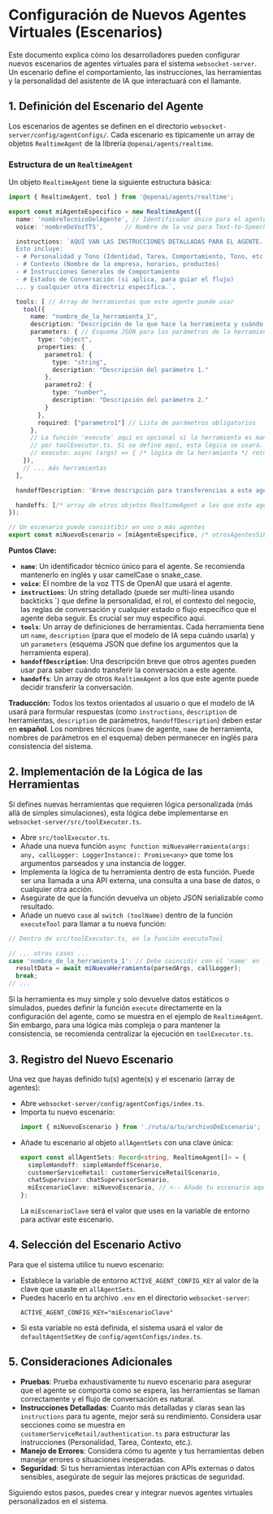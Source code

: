 # Configuración de Nuevos Agentes Virtuales (Escenarios)

Este documento explica cómo los desarrolladores pueden configurar nuevos escenarios de agentes virtuales para el sistema `websocket-server`. Un escenario define el comportamiento, las instrucciones, las herramientas y la personalidad del asistente de IA que interactuará con el llamante.

## 1. Definición del Escenario del Agente

Los escenarios de agentes se definen en el directorio `websocket-server/config/agentConfigs/`. Cada escenario es típicamente un array de objetos `RealtimeAgent` de la librería `@openai/agents/realtime`.

### Estructura de un `RealtimeAgent`

Un objeto `RealtimeAgent` tiene la siguiente estructura básica:

```typescript
import { RealtimeAgent, tool } from '@openai/agents/realtime';

export const miAgenteEspecifico = new RealtimeAgent({
  name: 'nombreTecnicoDelAgente', // Identificador único para el agente (mantener en inglés)
  voice: 'nombreDeVozTTS',      // Nombre de la voz para Text-to-Speech (ej. 'alloy', 'echo')

  instructions: `AQUÍ VAN LAS INSTRUCCIONES DETALLADAS PARA EL AGENTE.
  Esto incluye:
  - # Personalidad y Tono (Identidad, Tarea, Comportamiento, Tono, etc.)
  - # Contexto (Nombre de la empresa, horarios, productos)
  - # Instrucciones Generales de Comportamiento
  - # Estados de Conversación (si aplica, para guiar el flujo)
  ... y cualquier otra directriz específica.`,

  tools: [ // Array de herramientas que este agente puede usar
    tool({
      name: "nombre_de_la_herramienta_1",
      description: "Descripción de lo que hace la herramienta y cuándo usarla.",
      parameters: { // Esquema JSON para los parámetros de la herramienta
        type: "object",
        properties: {
          parametro1: {
            type: "string",
            description: "Descripción del parámetro 1."
          },
          parametro2: {
            type: "number",
            description: "Descripción del parámetro 2."
          }
        },
        required: ["parametro1"] // Lista de parámetros obligatorios
      },
      // La función 'execute' aquí es opcional si la herramienta es manejada centralmente
      // por toolExecutor.ts. Si se define aquí, esta lógica se usará.
      // execute: async (args) => { /* lógica de la herramienta */ return { resultado: "ok" }; }
    }),
    // ... más herramientas
  ],

  handoffDescription: 'Breve descripción para transferencias a este agente.', // Usada si otros agentes pueden transferir a este.

  handoffs: [/* array de otros objetos RealtimeAgent a los que este agente puede transferir */],
});

// Un escenario puede consistibir en uno o más agentes
export const miNuevoEscenario = [miAgenteEspecifico, /* otrosAgentesSiEsNecesario */];
```

**Puntos Clave:**
*   **`name`**: Un identificador técnico único para el agente. Se recomienda mantenerlo en inglés y usar camelCase o snake_case.
*   **`voice`**: El nombre de la voz TTS de OpenAI que usará el agente.
*   **`instructions`**: Un string detallado (puede ser multi-línea usando backticks \`) que define la personalidad, el rol, el contexto del negocio, las reglas de conversación y cualquier estado o flujo específico que el agente deba seguir. Es crucial ser muy específico aquí.
*   **`tools`**: Un array de definiciones de herramientas. Cada herramienta tiene un `name`, `description` (para que el modelo de IA sepa cuándo usarla) y un `parameters` (esquema JSON que define los argumentos que la herramienta espera).
*   **`handoffDescription`**: Una descripción breve que otros agentes pueden usar para saber cuándo transferir la conversación a este agente.
*   **`handoffs`**: Un array de otros `RealtimeAgent` a los que este agente puede decidir transferir la conversación.

**Traducción:** Todos los textos orientados al usuario o que el modelo de IA usará para formular respuestas (como `instructions`, `description` de herramientas, `description` de parámetros, `handoffDescription`) deben estar en **español**. Los nombres técnicos (`name` de agente, `name` de herramienta, nombres de parámetros en el esquema) deben permanecer en inglés para consistencia del sistema.

## 2. Implementación de la Lógica de las Herramientas

Si defines nuevas herramientas que requieren lógica personalizada (más allá de simples simulaciones), esta lógica debe implementarse en `websocket-server/src/toolExecutor.ts`.

*   Abre `src/toolExecutor.ts`.
*   Añade una nueva función `async function miNuevaHerramienta(args: any, callLogger: LoggerInstance): Promise<any>` que tome los argumentos parseados y una instancia de logger.
*   Implementa la lógica de tu herramienta dentro de esta función. Puede ser una llamada a una API externa, una consulta a una base de datos, o cualquier otra acción.
*   Asegúrate de que la función devuelva un objeto JSON serializable como resultado.
*   Añade un nuevo `case` al `switch (toolName)` dentro de la función `executeTool` para llamar a tu nueva función:

```typescript
// Dentro de src/toolExecutor.ts, en la función executeTool

// ... otros casos ...
case 'nombre_de_la_herramienta_1': // Debe coincidir con el 'name' en la definición de la herramienta
  resultData = await miNuevaHerramienta(parsedArgs, callLogger);
  break;
// ...
```

Si la herramienta es muy simple y solo devuelve datos estáticos o simulados, puedes definir la función `execute` directamente en la configuración del agente, como se muestra en el ejemplo de `RealtimeAgent`. Sin embargo, para una lógica más compleja o para mantener la consistencia, se recomienda centralizar la ejecución en `toolExecutor.ts`.

## 3. Registro del Nuevo Escenario

Una vez que hayas definido tu(s) agente(s) y el escenario (array de agentes):

*   Abre `websocket-server/config/agentConfigs/index.ts`.
*   Importa tu nuevo escenario:
    ```typescript
    import { miNuevoEscenario } from './ruta/a/tu/archivoDeEscenario';
    ```
*   Añade tu escenario al objeto `allAgentSets` con una clave única:
    ```typescript
    export const allAgentSets: Record<string, RealtimeAgent[]> = {
      simpleHandoff: simpleHandoffScenario,
      customerServiceRetail: customerServiceRetailScenario,
      chatSupervisor: chatSupervisorScenario,
      miEscenarioClave: miNuevoEscenario, // <-- Añade tu escenario aquí
    };
    ```
    La `miEscenarioClave` será el valor que uses en la variable de entorno para activar este escenario.

## 4. Selección del Escenario Activo

Para que el sistema utilice tu nuevo escenario:

*   Establece la variable de entorno `ACTIVE_AGENT_CONFIG_KEY` al valor de la clave que usaste en `allAgentSets`.
*   Puedes hacerlo en tu archivo `.env` en el directorio `websocket-server`:
    ```env
    ACTIVE_AGENT_CONFIG_KEY="miEscenarioClave"
    ```
*   Si esta variable no está definida, el sistema usará el valor de `defaultAgentSetKey` de `config/agentConfigs/index.ts`.

## 5. Consideraciones Adicionales

*   **Pruebas**: Prueba exhaustivamente tu nuevo escenario para asegurar que el agente se comporta como se espera, las herramientas se llaman correctamente y el flujo de conversación es natural.
*   **Instrucciones Detalladas**: Cuanto más detalladas y claras sean las `instructions` para tu agente, mejor será su rendimiento. Considera usar secciones como se muestra en `customerServiceRetail/authentication.ts` para estructurar las instrucciones (Personalidad, Tarea, Contexto, etc.).
*   **Manejo de Errores**: Considera cómo tu agente y tus herramientas deben manejar errores o situaciones inesperadas.
*   **Seguridad**: Si tus herramientas interactúan con APIs externas o datos sensibles, asegúrate de seguir las mejores prácticas de seguridad.

Siguiendo estos pasos, puedes crear y integrar nuevos agentes virtuales personalizados en el sistema.

